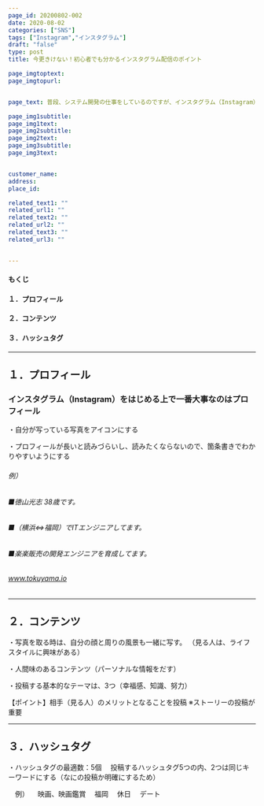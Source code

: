 ```yaml
---
page_id: 20200802-002
date: 2020-08-02
categories: ["SNS"] 
tags: ["Instagram","インスタグラム"] 
draft: "false"
type: post
title: 今更きけない！初心者でも分かるインスタグラム配信のポイント

page_imgtoptext: 
page_imgtopurl: 


page_text: 普段、システム開発の仕事をしているのですが、インスタグラム（Instagram）は、知っていてアカウントもあるのですが、いままで投稿したことがありませんでした。何を投稿するとよいのかなど、インスタグラムを配信する上でポイントとなる基礎について調べてみました。

page_img1subtitle: 
page_img1text: 
page_img2subtitle: 
page_img2text: 
page_img3subtitle: 
page_img3text: 


customer_name: 
address: 
place_id: 

related_text1: ""
related_url1: ""
related_text2: ""
related_url2: ""
related_text3: ""
related_url3: ""


---
```



#### もくじ
#### １．プロフィール
#### ２．コンテンツ
#### ３．ハッシュタグ


***
## １．プロフィール

### インスタグラム（Instagram）をはじめる上で一番大事なのはプロフィール

・自分が写っている写真をアイコンにする

・プロフィールが長いと読みづらいし、読みたくならないので、箇条書きでわかりやすいようにする 


###### 例） 
###### ■徳山光志 38歳です。
###### ■（横浜⇔福岡）でITエンジニアしてます。
###### ■楽楽販売の開発エンジニアを育成してます。
###### www.tokuyama.io


***
## ２．コンテンツ
・写真を取る時は、自分の顔と周りの風景も一緒に写す。
（見る人は、ライフスタイルに興味がある）

・人間味のあるコンテンツ（パーソナルな情報をだす）

・投稿する基本的なテーマは、3つ（幸福感、知識、努力）

【ポイント】相手（見る人）のメリットとなることを投稿
※ストーリーの投稿が重要

***
## ３．ハッシュタグ
・ハッシュタグの最適数：5個
　投稿するハッシュタグ5つの内、2つは同じキーワードにする（なにの投稿か明確にするため）

　例）
　映画、映画鑑賞
　福岡
　休日
　デート

